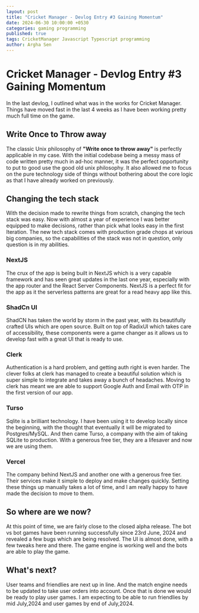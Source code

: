 ```yaml
---
layout: post
title: "Cricket Manager - Devlog Entry #3 Gaining Momentum"
date: 2024-06-30 10:00:00 +0530
categories: gaming programming
published: true
tags: CricketManager Javascript Typescript programming
author: Argha Sen
---
```


# Cricket Manager - Devlog Entry #3 Gaining Momentum

In the last devlog, I outlined what was in the works for Cricket Manager. Things have moved fast in the last 4 weeks as I have been working pretty much full time on the game.

## Write Once to Throw away

The classic Unix philosophy of **"Write once to throw away"** is perfectly applicable in my case. With the initial codebase being a messy mass of code written pretty much in ad-hoc manner, it was the perfect opportunity to put to good use the good old unix philosophy. It also allowed me to focus on the pure technology side of things without bothering about the core logic as that I have already worked on previously.

## Changing the tech stack

With the decision made to rewrite things from scratch, changing the tech stack was easy. Now with almost a year of experience I was better equipped to make decisions, rather than pick what looks easy in the first Iteration. The new tech stack comes with production grade chops at various big companies, so the capabilities of the stack was not in question, only question is in my abilities.

### NextJS

The crux of the app is being built in NextJS which is a very capable framework and has seen great updates in the last one year, especially with the app router and the React Server Components. NextJS is a perfect fit for the app as it the serverless patterns are great for a read heavy app like this.

### ShadCn UI

ShadCN has taken the world by storm in the past year, with its beautifully crafted UIs which are open source. Built on top of RadixUI which takes care of accessibility, these components were a game changer as it allows us to develop fast with a great UI that is ready to use.

### Clerk

Authentication is a hard problem, and getting auth right is even harder. The clever folks at clerk has managed to create a beautiful solution which is super simple to integrate and takes away a bunch of headaches. Moving to clerk has meant we are able to support Google Auth and Email with OTP in the first version of our app.

### Turso

Sqlite is a brilliant technology. I have been using it to develop locally since the beginning, with the thought that eventually it will be migrated to Postgres/MySQL. And then came Turso, a company with the aim of taking SQLite to production. With a generous free tier, they are a lifesaver and now we are using them.

### Vercel

The company behind NextJS and another one with a generous free tier. Their services make it simple to deploy and make changes quickly. Setting these things up manually takes a lot of time, and I am really happy to have made the decision to move to them.

## So where are we now?

At this point of time, we are fairly close to the closed alpha release. The bot vs bot games have been running successfully since 23rd June, 2024 and revealed a few bugs which are being resolved. The UI is almost done, with a few tweaks here and there. The game engine is working well and the bots are able to play the game.

## What's next?

User teams and friendlies are next up in line. And the match engine needs to be updated to take user orders into account. Once that is done we would be ready to play user games. I am expecting to be able to run friendlies by mid July,2024 and user games by end of July,2024.
